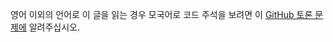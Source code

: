 영어 이외의 언어로 이 글을 읽는 경우 모국어로 코드 주석을 보려면 이 [GitHub 토론 문제에](https://github.com/aspnet/AspNetCore.Docs/issues/16455) 알려주십시오.